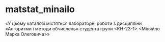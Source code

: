 # matstat_minailo
«У цьому каталозі містяться лабораторні роботи з дисципліни
«Алгоритми і методи обчислень» студента групи <КН-23-1> <Міняйло Марка Олеговича>»